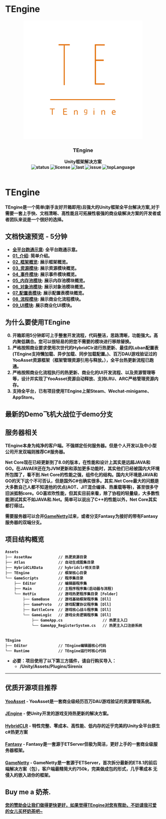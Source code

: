# TEngine
<p align="center">
    <img src="Books/src/TEngine512.png" alt="logo" width="384" height="384">
</p>

<h3 align="center"><strong>TEngine<strong></h3>

<p align="center">
  <strong>Unity框架解决方案<strong>
    <br>
  <a style="text-decoration:none">
    <img src="https://img.shields.io/badge/Unity%20Ver-2021.3.20++-blue.svg?style=flat-square" alt="status" />
  </a>
  <a style="text-decoration:none">
    <img src="https://img.shields.io/github/license/ALEXTANGXIAO/TEngine" alt="license" />
  </a>
  <a style="text-decoration:none">
    <img src="https://img.shields.io/github/last-commit/ALEXTANGXIAO/TEngine" alt="last" />
  </a>
  <a style="text-decoration:none">
    <img src="https://img.shields.io/github/issues/ALEXTANGXIAO/TEngine" alt="issue" />
  </a>
  <a style="text-decoration:none">
    <img src="https://img.shields.io/github/languages/top/ALEXTANGXIAO/TEngine" alt="topLanguage" />
  </a>
  <br>
  
  <br>
</p>


# <strong>TEngine

#### TEngine是一个简单(新手友好开箱即用)且强大的Unity框架全平台解决方案,对于需要一套上手快、文档清晰、高性能且可拓展性极强的商业级解决方案的开发者或者团队来说是一个很好的选择。

## 文档快速预览 - 5分钟
* [全平台跑通示意](Books/99-各平台运行RunAble.md): 全平台跑通示意。
* [01_介绍](Books/0-介绍.md): 简单介绍。
* [02_框架概览](Books/2-框架概览.md): 展示框架概览。
* [03_资源模块](Books/3-1-资源模块.md): 展示资源模块概览。
* [04_事件模块](Books/3-2-事件模块.md): 展示事件模块概览。
* [05_内存池模块](Books/3-3-%E5%86%85%E5%AD%98%E6%B1%A0%E6%A8%A1%E5%9D%97.md): 展示内存池模块概览。
* [06_对象池模块](Books/3-4-%E5%AF%B9%E8%B1%A1%E6%B1%A0%E6%A8%A1%E5%9D%97.md): 展示对象池模块概览。
* [07_配置表模块](Books/3-6-%E9%85%8D%E7%BD%AE%E8%A1%A8%E6%A8%A1%E5%9D%97.md): 展示配置表模块概览。
* [08_流程模块](Books/3-7-%E6%B5%81%E7%A8%8B%E6%A8%A1%E5%9D%97.md): 展示商业化流程模块。
* [09_UI模块](Books/3-5-UI模块.md): 展示商业化UI模块。


## <strong>为什么要使用TEngine
0. 开箱即用5分钟即可上手整套开发流程，代码整洁，思路清晰，功能强大。高内聚低耦合。您可以很轻易的把您不需要的模块进行移除替换。
1. 严格按照商业要求使用次世代的HybridClr进行热更新、最佳的Luban配置表(TEngine支持懒加载、异步加载、同步加载配置。)、百万DAU游戏验证过的YooAsset资源框架（框架管理资源引用与释放。），全平台热更新流程已跑通。
2. 严格按照商业化流程执行的热更新、商业化的UI开发流程、以及资源管理等等，设计并实现了YooAsset资源自动释放、支持LRU、ARC严格管理资源内存。
3. 支持全平台，已有项目使用TEngine上架Steam、Wechat-minigame、AppStore。

## <strong>最新的Demo飞机大战位于demo分支

## <strong>服务器相关
TEngine本身为纯净的客户端。不强绑定任何服务器。但是个人开发以及中小型公司开发双端则推荐C#服务器。

Net Core现在已经更新到了8.0的版本，在性能和设计上其实是远超JAVA和GO。在JAVAER还在为JVM更新和添加更多功能时，其实他们已经被国内大环境所包围了，看不到.Net Core的性能之强，组件化的结构。国内大环境是JAVA和GO的天下这个不可否认，但是国外C#也确实很多。其实.Net Core最大的问题是大多数自己人都不知道他的优点(AOT、JIT混合编译、热重载等等)，甚至很多守旧派抵制core。GO喜欢吹性能，但其实目前来看，除了协程的轻量级，大多数性能测试其实不如JAVA和.Net。简单可以说出了C++的性能以外，Net Core其实都打得过。

需要服务器可以合并<a href="https://github.com/ALEXTANGXIAO/GameNetty"><strong>GameNetty</strong></a>过来，或者分支Fantasy为接好的带有Fantasy服务器的双端分支。

## <strong>项目结构概览
```
Assets
├── AssetRaw            // 热更资源目录
├── Atlas               // 自动生成图集目录
├── HybridCLRData       // hybridclr相关目录
├── TEngine             // 框架核心目录
└── GameScripts         // 程序集目录
    ├── Editor          // 编辑器程序集
    ├── Main            // 主程序程序集(启动器与流程)
    └── HotFix          // 游戏热更程序集目录 [Folder]
        ├── GameBase    // 游戏基础框架程序集 [Dll]
        ├── GameProto   // 游戏配置协议程序集 [Dll]  
        ├── BattleCore  // 游戏核心战斗程序集 [Dll] 
        └── GameLogic   // 游戏业务逻辑程序集 [Dll]
            ├── GameApp.cs                  // 热更主入口
            └── GameApp_RegisterSystem.cs   // 热更主入口注册系统   


TEngine
├── Editor              // TEngine编辑器核心代码
└── Runtime             // TEngine运行时核心代码
```

 - 必要：项目使用了以下第三方插件，请自行购买导入：
   - /Unity/Assets/Plugins/Sirenix

---
## <strong>优质开源项目推荐

#### <a href="https://github.com/tuyoogame/YooAsset"><strong>YooAsset</strong></a> - YooAsset是一套商业级经历百万DAU游戏验证的资源管理系统。

#### <a href="https://github.com/JasonXuDeveloper/JEngine"><strong>JEngine</strong></a> - 使Unity开发的游戏支持热更新的解决方案。

#### <a href="https://github.com/focus-creative-games/hybridclr"><strong>HybridCLR</strong></a> - 特性完整、零成本、高性能、低内存的近乎完美的Unity全平台原生c#热更方案

#### <a href="https://github.com/qq362946/Fantasy"><strong>Fantasy</strong></a> - Fantasy是一套源于ETServer但极为简洁，更好上手的一套商业级服务器框架。

#### <a href="https://github.com/ALEXTANGXIAO/GameNetty"><strong>GameNetty</strong></a> - GameNetty是一套源于ETServer，首次拆分最新的ET8.1的前后端解决方案（包），客户端最精简大约750k，完美做成包的形式，几乎零成本 无侵入的嵌入进你的框架。


## <strong>Buy me a 奶茶.

[您的赞助会让我们做得更快更好，如果觉得TEngine对您有帮助，不妨请我可爱的女儿买杯奶茶吧~](Books/Donate.md)
